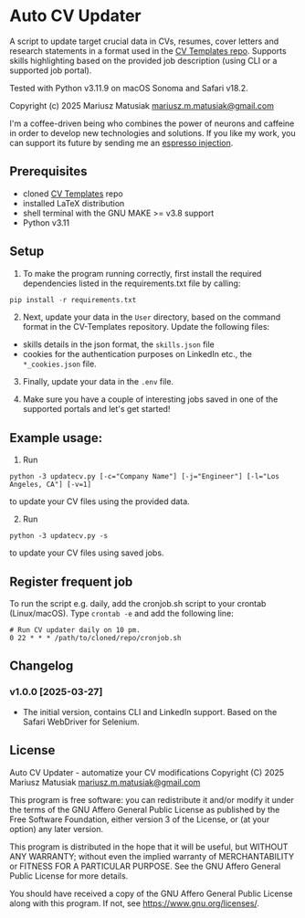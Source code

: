 # Auto CV Updater 

A script to update target crucial data in CVs, resumes, cover letters and research statements in a format used in the [CV Templates repo](https://github.com/mariuszmatusiak/CV-Templates).
Supports skills highlighting based on the provided job description (using CLI or a supported job portal).

Tested with Python v3.11.9 on macOS Sonoma and Safari v18.2.

Copyright (c) 2025 Mariusz Matusiak <mariusz.m.matusiak@gmail.com>

I'm a coffee-driven being who combines the power of neurons and caffeine in order to develop new technologies and solutions. If you like my work, you can support its future by sending me an [espresso injection](https://paypal.me/MMatk).

## Prerequisites
- cloned [CV Templates](https://github.com/mariuszmatusiak/CV-Templates) repo
- installed LaTeX distribution
- shell terminal with the GNU MAKE >= v3.8 support
- Python v3.11

## Setup

1. To make the program running correctly, first install the required dependencies listed in the requirements.txt file by calling:

```python
pip install -r requirements.txt
```

2. Next, update your data in the `User` directory, based on the command format in the CV-Templates repository. Update the following files:
- skills details in the json format, the `skills.json` file
- cookies for the authentication purposes on LinkedIn etc., the `*_cookies.json` file.

3. Finally, update your data in the `.env` file.

4. Make sure you have a couple of interesting jobs saved in one of the supported portals and let's get started!

## Example usage:

1. Run
```shell
python -3 updatecv.py [-c="Company Name"] [-j="Engineer"] [-l="Los Angeles, CA"] [-v=1]
```
to update your CV files using the provided data.

2. Run
```shell
python -3 updatecv.py -s
```
to update your CV files using saved jobs. 

## Register frequent job 

To run the script e.g. daily, add the cronjob.sh script to your crontab (Linux/macOS). Type `crontab -e` and add the following line:
```
# Run CV updater daily on 10 pm.
0 22 * * * /path/to/cloned/repo/cronjob.sh
```

## Changelog

### v1.0.0 [2025-03-27]
- The initial version, contains CLI and LinkedIn support. Based on the Safari WebDriver for Selenium.

## License

Auto CV Updater - automatize your CV modifications
Copyright (C) 2025  Mariusz Matusiak <mariusz.m.matusiak@gmail.com>

This program is free software: you can redistribute it and/or modify
it under the terms of the GNU Affero General Public License as published
by the Free Software Foundation, either version 3 of the License, or
(at your option) any later version.

This program is distributed in the hope that it will be useful,
but WITHOUT ANY WARRANTY; without even the implied warranty of
MERCHANTABILITY or FITNESS FOR A PARTICULAR PURPOSE.  See the
GNU Affero General Public License for more details.

You should have received a copy of the GNU Affero General Public License
along with this program.  If not, see <https://www.gnu.org/licenses/>.